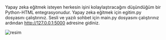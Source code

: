 Yapay zeka eğitmek isteyen herkesin işini kolaylaştıracağını düşündüğüm bir Python-HTML entegrasyonudur.
Yapay zeka eğitmek için egitim.py dosyasını çalıştırınız.
Sesli ve yazılı sohbet için main.py dosyasını çalıştırınız ardından http://127.0.0.1:5000 adresine gidiniz.


![resim](https://github.com/user-attachments/assets/aabfa13d-5e4b-4e02-9160-d8b46379bd1d)
